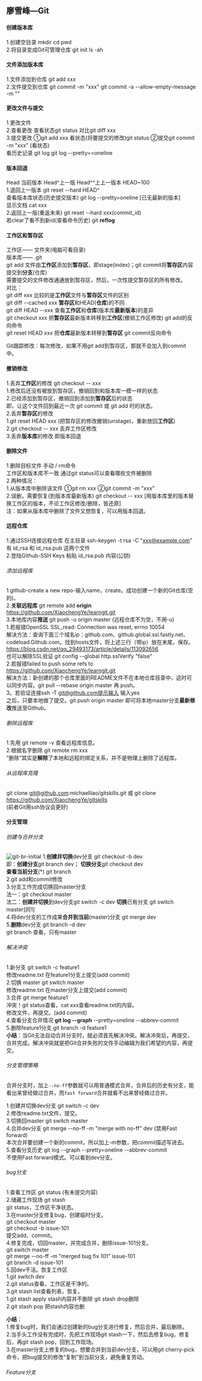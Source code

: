 ## 廖雪峰—Git

#### 创建版本库

1.创建空目录	mkdir cd pwd  
2.将目录变成Git可管理仓库	git init	ls -ah  

#### 文件添加版本库

1.文件添加到仓库	git add xxx  
2.文件提交到仓库	git commit -m "xxx"		git commit -a --allow-empty-message -m ""  

#### 更改文件与提交

1.更改文件  
2.查看更改	查看状态git status	对比git diff xxx  
3.提交更改	①git add xxx	看状态(将要提交的修改)git status	②提交git commit -m "xxx"	(看状态)  
看历史记录	git log		git log --pretty==oneline  

#### 版本回退

Head 当前版本	Head^上一版	 Head^^上上一版本	HEAD~100  
1.退回上一版本	git reset --hard HEAD^  
	查看版本库状态(历史提交版本)	git log --pretty=oneline	[已无最新的版本]  
	显示文档 cat xxx  
2.返回上一版(重返未来)		git reset --hard xxx(commit_id)		  
	若clear了看不到新id(查看命令历史)	git **reflog**  

#### 工作区和暂存区

工作区——	文件夹(电脑可看目录)  
版本库——	.git  
git add 文件由**工作区**添加到**暂存区**，即stage(index)；git commit将**暂存区**内容提交到**分支**(仓库)  
需要提交的文件修改通通放到暂存区，然后，一次性提交暂存区的所有修改。  
对比：  
git diff xxx	比较的是**工作区**文件与**暂存区**文件的区别  
git diff --cached xxx	**暂存区**和HEAD(**仓库**)的不同  
git diff HEAD --xxx	查看**工作区**和**仓库**(版本库**最新版本**)的差异  
git checkout xxx	把**暂存区**最新版本转移到**工作区**(撤销工作区修改)		git add的反向命令  
git reset HEAD xxx	把**仓库**最新版本转移到**暂存区**	git commit反向命令  

Git跟踪修改：每次修改，如果不用git add到暂存区，那就不会加入到commit中。  

#### 撤销修改

1.丢弃**工作区**的修改	git checkout -- xxx  
	1.修改后还没有被放到暂存区，撤销回到和版本库一模一样的状态  
	2.已经添加到暂存区，撤销回到添加到**暂存区**后的状态  
即，让这个文件回到最近一次 git commit 或 git add 时的状态。  
2.丢弃**暂存区**的修改	  
	1.git reset HEAD xxx	(把暂存区的修改撤销(unstage)，重新放回**工作区**)  
	2.git checkout -- xxx 	丢弃工作区修改  
3.丢弃**版本库**的修改	即版本回退  

#### 删除文件

1.删除目标文件	手动 / rm命令  
	工作区和版本库不一致	通过git status可以查看哪些文件被删除  
2.两种情况：  
	1.从版本库中删除该文件	①git rm xxx	②git commit -m "xxx"  
	2.误删，需要恢复(到版本库最新版本)	git checkout -- xxx	[用版本库里的版本替换工作区的版本，不论工作区修改/删除，皆还原]  
	注：如果从版本库中删除了文件又想恢复，可以用版本回退。  

#### 远程仓库

1.通过SSH连接远程仓库		在主目录	ssh-keygen -t rsa -C "xxx@example.com"  
	有 id_rsa 和 id_rsa.pub 这两个文件  
2.登陆Github-SSH Keys		粘贴 id_rsa.pub 内容(公钥)  

###### 添加远程库

1.github-create a new repo-输入name，create。成功创建一个新的Git仓库(空的)。  
2.**关联远程库**	git remote add **origin** https://github.com/XiaochengYe/learngit.git  
3.本地库内容**推送**	git push -u origin master	(远程仓库不为空，不用-u)  
	1.若报错OpenSSL SSL_read: Connection was reset, errno 10054  
	解决方法：查询下面三个域名ip：github.com、github.global.ssl.fastly.net、codeload.Github.com。找到hosts文件，将上述三行（带ip）放在末尾，保存。https://blog.csdn.net/qq_29493173/article/details/113092656  
	也可以解除SSL验证	git config --global http.sslVerify "false"  
	2.若报错failed to push some refs to https://github.com/XiaochengYe/learngit.git  
	解决方法：新创建的那个仓库里面的README文件不在本地仓库目录中，这时可以同步内容。git pull --rebase origin master 再 push。  
	3。若验证连接ssh -T git@github.com提示输入	输入yes  
之后，只要本地做了提交。git push origin master	即可将本地master分支**最新修改**推送至Github。	  

###### 删除远程库

1.先用 git remote -v 查看远程库信息。  
2.根据名字删除	git remote rm xxx  
“删除”其实是**解除**了本地和远程的绑定关系，并不是物理上删除了远程库。  

###### 从远程库克隆

git clone git@github.com:michaelliao/gitskills.git 或 git clone https://github.com/XiaochengYe/gitskills  
(前者Git用ssh协议会更好)  

#### 分支管理

###### 创建与合并分支

![git-br-initial](\learngit\pic\0.png)
1.**创建并切换**dev分支	git checkout -b dev  
		即：**创建分支**git branch dev； **切换分支**git checkout dev  
	**查看当前分支**(*)	git branch  
2.git add和commit修改  
3.分支工作完成切换回master分支  
	法一：git checkout master  
	法二：**创建并切换**到dev分支git switch -c dev		**切换**已有分支	git switch master[同1]  
4.将dev分支的工作成果**合并到当前**(master)分支	git merge dev  
5.**删除**dev分支	git branch -d dev  
	git branch 查看，只有master  

###### 解决冲突

1.新分支	git switch -c feature1  
	修改readme.txt		在feature1分支上提交(add commit)  
2.切换 master		 git switch master  
	修改readme.txt		在master分支上提交(add commit)  
3.合并	git merge feature1  
	冲突！git status查看，cat xxx查看readme.txt的内容。  
	修改文件，再提交。(add commit)  
4.查看分支合并情况	**git log --graph** --pretty=oneline --abbrev-commit  
5.删除feature1分支	git branch -d feature1  
**小结**：当Git无法自动合并分支时，就必须首先解决冲突。解决冲突后，再提交，合并完成。解决冲突就是把Git合并失败的文件手动编辑为我们希望的内容，再提交。  

###### 分支管理策略

合并分支时，加上`--no-ff`参数就可以用普通模式合并，合并后的历史有分支，能看出来曾经做过合并，而`fast forward`合并就看不出来曾经做过合并。  

1.创建并切换dev分支	git switch -c dev  
2.修改readme.txt文件，提交。  
3.切换回master		git switch master  
4.合并dev分支	git merge --no-ff -m "merge with no-ff" dev		(禁用Fast forward)  
	本次合并要创建一个新的commit，所以加上-m参数，把commit描述写进去。  
5.查看分支历史	git log --graph --pretty=oneline --abbrev-commit  
	不使用Fast forward模式。可以看到dev分支。  

###### bug分支

1.查看工作区		git status 	(有未提交内容)  
2.储藏工作现场	git stash  
	git status，工作区干净状态。  
3.在master分支修复bug，创建临时分支。  
	git checkout master  
	git checkout -b issue-101  
	提交add、commit。  
4.修复完成，切回master，并完成合并，删除issue-101分支。  
	git switch master  
	git merge --no-ff -m "merged bug fix 101" issue-101  
	git branch -d issue-101  
5.回dev干活。恢复工作区  
	1.git switch dev  
	2.git status查看，工作区是干净的。  
	3.git stash list查看列表，恢复。  
		1.git stash apply	stash内容并不删除		git stash drop删除  
		2.git stash pop	把stash内容也删  

**小结**：  
1.修复bug时，我们会通过创建新的bug分支进行修复，然后合并，最后删除。  
2.当手头工作没有完成时，先把工作现场git stash一下，然后去修复bug，修复后，再git stash pop，回到工作现场。  
3.在master分支上修复的bug，想要合并到当前dev分支，可以用git cherry-pick <commit>命令，把bug提交的修改“复制”到当前分支，避免重复劳动。  

###### Feature分支















